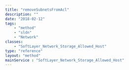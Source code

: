 ```yaml
---
title: "removeSubnetsFromAcl"
description: ""
date: "2018-02-12"
tags:
    - "method"
    - "sldn"
    - "Network"
classes:
    - "SoftLayer_Network_Storage_Allowed_Host"
type: "reference"
layout: "method"
mainService : "SoftLayer_Network_Storage_Allowed_Host"
---
```

